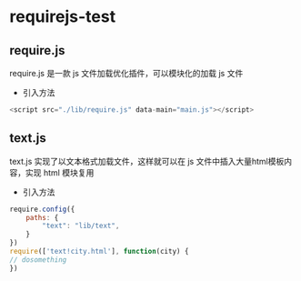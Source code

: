 # requirejs-test

## require.js

require.js 是一款 js 文件加载优化插件，可以模块化的加载 js 文件

- 引入方法
```javascript
<script src="./lib/require.js" data-main="main.js"></script>
```

## text.js

text.js 实现了以文本格式加载文件，这样就可以在 js 文件中插入大量html模板内容，实现 html 模块复用

- 引入方法

```javascript
require.config({
    paths: {
        "text": "lib/text",
    }
})
require(['text!city.html'], function(city) {
// dosomething
})

```
